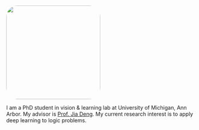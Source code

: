 <img src="https://jianwolf.github.io/jian.jpg" width="250" style="border-radius: 30px;">

I am a PhD student in vision & learning lab at University of Michigan, Ann Arbor. My advisor is [Prof. Jia Deng](http://web.eecs.umich.edu/~jiadeng/). My current research interest is to apply deep learning to logic problems.
